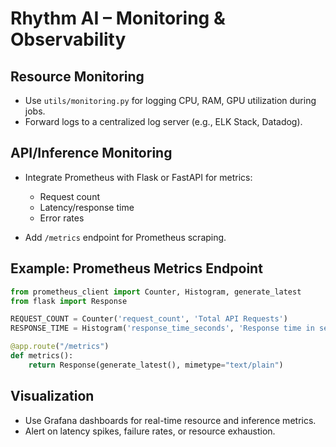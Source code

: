 # Rhythm AI – Monitoring & Observability

## Resource Monitoring

- Use `utils/monitoring.py` for logging CPU, RAM, GPU utilization during jobs.
- Forward logs to a centralized log server (e.g., ELK Stack, Datadog).

## API/Inference Monitoring

- Integrate Prometheus with Flask or FastAPI for metrics:
    - Request count
    - Latency/response time
    - Error rates

- Add `/metrics` endpoint for Prometheus scraping.

## Example: Prometheus Metrics Endpoint

```python
from prometheus_client import Counter, Histogram, generate_latest
from flask import Response

REQUEST_COUNT = Counter('request_count', 'Total API Requests')
RESPONSE_TIME = Histogram('response_time_seconds', 'Response time in seconds')

@app.route("/metrics")
def metrics():
    return Response(generate_latest(), mimetype="text/plain")
```

## Visualization

- Use Grafana dashboards for real-time resource and inference metrics.
- Alert on latency spikes, failure rates, or resource exhaustion.